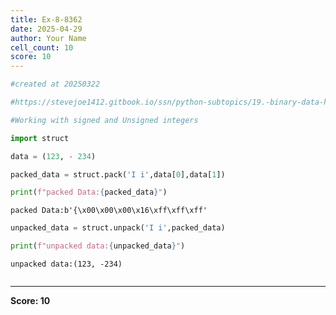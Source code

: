 ```yaml
---
title: Ex-8-8362
date: 2025-04-29
author: Your Name
cell_count: 10
score: 10
---
```


```python
#created at 20250322
```


```python
#https://stevejoe1412.gitbook.io/ssn/python-subtopics/19.-binary-data-handling
```


```python
#Working with signed and Unsigned integers
```


```python
import struct
```


```python
data = (123, - 234)
```


```python
packed_data = struct.pack('I i',data[0],data[1])
```


```python
print(f"packed Data:{packed_data}")
```

    packed Data:b'{\x00\x00\x00\x16\xff\xff\xff'



```python
unpacked_data = struct.unpack('I i',packed_data)
```


```python
print(f"unpacked data:{unpacked_data}")
```

    unpacked data:(123, -234)



```python

```


---
**Score: 10**